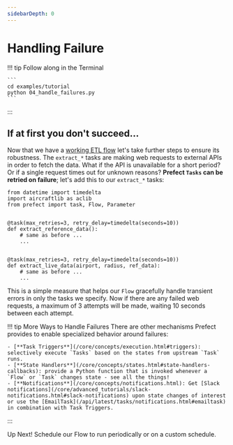 ```yaml
---
sidebarDepth: 0
---
```


# Handling Failure

!!! tip Follow along in the Terminal

    ```
    cd examples/tutorial
    python 04_handle_failures.py
    ```

:::

## If at first you don't succeed...

Now that we have a [working ETL flow](/core/tutorial/03-parameterized-flow.html) let's take further steps to ensure its robustness. The `extract_*` tasks are making web requests to external APIs in order to fetch the data. What if the API is unavailable for a short period? Or if a single request times out for unknown reasons? **Prefect `Tasks` can be retried on failure**; let's add this to our `extract_*` tasks:

```python{1,6,12}
from datetime import timedelta
import aircraftlib as aclib
from prefect import task, Flow, Parameter


@task(max_retries=3, retry_delay=timedelta(seconds=10))
def extract_reference_data():
    # same as before ...
    ...


@task(max_retries=3, retry_delay=timedelta(seconds=10))
def extract_live_data(airport, radius, ref_data):
    # same as before ...
    ...
```

This is a simple measure that helps our `Flow` gracefully handle transient errors in only the tasks we specify. Now if there are any failed web requests, a maximum of 3 attempts will be made, waiting 10 seconds between each attempt.

!!! tip More Ways to Handle Failures
    There are other mechanisms Prefect provides to enable specialized behavior around failures:

    - [**Task Triggers**](/core/concepts/execution.html#triggers): selectively execute `Tasks` based on the states from upstream `Task` runs.
    - [**State Handlers**](/core/concepts/states.html#state-handlers-callbacks): provide a Python function that is invoked whenever a `Flow` or `Task` changes state - see all the things!
    - [**Notifications**](/core/concepts/notifications.html): Get [Slack notifications](/core/advanced_tutorials/slack-notifications.html#slack-notifications) upon state changes of interest or use the [EmailTask](/api/latest/tasks/notifications.html#emailtask) in combination with Task Triggers.

:::

Up Next! Schedule our Flow to run periodically or on a custom schedule.
